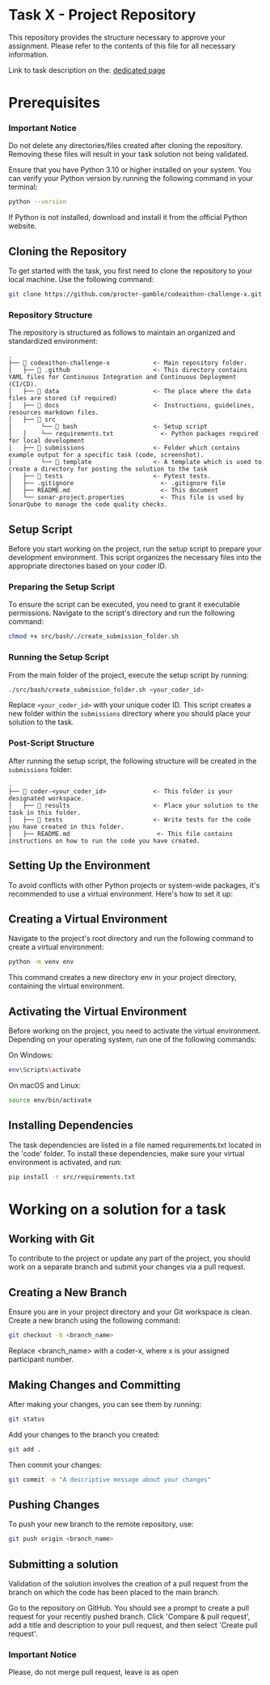 # Task X - Project Repository

This repository provides the structure necessary to approve your assignment. Please refer to the contents of this file for all necessary information. 

Link to task description on the: [dedicated page](https://eventornado.com/)

# Prerequisites

### Important Notice
Do not delete any directories/files created after cloning the repository. Removing these files will result in your task solution not being validated.

Ensure that you have Python 3.10 or higher installed on your system. You can verify your Python version by running the following command in your terminal:

```bash
python --version
```

If Python is not installed, download and install it from the official Python website.

## Cloning the Repository
To get started with the task, you first need to clone the repository to your local machine. Use the following command:
```bash
git clone https://github.com/procter-gamble/codeaithon-challenge-x.git
```

### Repository Structure
The repository is structured as follows to maintain an organized and standardized environment:

```
.
├── 📂 codeaithon-challenge-x            <- Main repository folder.
│   ├── 📂 .github                       <- This directory contains YAML files for Continuous Integration and Continuous Deployment (CI/CD).
│   ├── 📂 data                          <- The place where the data files are stored (if required)
│   ├── 📂 docs                          <- Instructions, guidelines, resources markdown files.
│   ├── 📂 src
|        └── 📂 bash                     <- Setup script
│   │    └── requirements.txt             <- Python packages required for local development
│   ├── 📂 submissions                   <- Folder which contains example output for a specific task (code, screenshot).
|        └── 📂 template                 <- A template which is used to create a directory for posting the solution to the task
│   ├── 📂 tests                         <- Pytest tests.
│   ├── .gitignore                        <- .gitignore file
│   ├── README.md                         <- This document
│   └── sonar-project.properties          <- This file is used by SonarQube to manage the code quality checks.
```

## Setup Script
Before you start working on the project, run the setup script to prepare your development environment. This script organizes the necessary files into the appropriate directories based on your coder ID.

### Preparing the Setup Script
To ensure the script can be executed, you need to grant it executable permissions. Navigate to the script's directory and run the following command:
```bash
chmod +x src/bash/./create_submission_folder.sh
```

### Running the Setup Script
From the main folder of the project, execute the setup script by running:
```bash
./src/bash/create_submission_folder.sh <your_coder_id>
```
Replace `<your_coder_id>` with your unique coder ID. This script creates a new folder within the `submissions` directory where you should place your solution to the task.

### Post-Script Structure
After running the setup script, the following structure will be created in the `submissions` folder:
```
.
├── 📂 coder-<your_coder_id>             <- This folder is your designated workspace.
│   ├── 📂 results                       <- Place your solution to the task in this folder.
│   ├── 📂 tests                         <- Write tests for the code you have created in this folder.
│   ├── README.md                        <- This file contains instructions on how to run the code you have created.
```

## Setting Up the Environment
To avoid conflicts with other Python projects or system-wide packages, it's recommended to use a virtual environment. Here's how to set it up:

## Creating a Virtual Environment
Navigate to the project's root directory and run the following command to create a virtual environment:
```bash
python -m venv env
```
This command creates a new directory env in your project directory, containing the virtual environment.

## Activating the Virtual Environment
Before working on the project, you need to activate the virtual environment. Depending on your operating system, run one of the following commands:

On Windows:
```bash
env\Scripts\activate
```

On macOS and Linux:
```bash
source env/bin/activate
```

## Installing Dependencies
The task dependencies are listed in a file named requirements.txt located in the 'code' folder. To install these dependencies, make sure your virtual environment is activated, and run:
```bash
pip install -r src/requirements.txt
```
# Working on a solution for a task

## Working with Git
To contribute to the project or update any part of the project, you should work on a separate branch and submit your changes via a pull request.

## Creating a New Branch
Ensure you are in your project directory and your Git workspace is clean. Create a new branch using the following command:
```bash
git checkout -b <branch_name>
```
Replace <branch_name> with a coder-x, where x is your assigned participant number.
## Making Changes and Committing
After making your changes, you can see them by running:
```bash
git status
```
Add your changes to the branch you created:
```bash
git add .
```
Then commit your changes:
```bash
git commit -m "A descriptive message about your changes"
```
## Pushing Changes
To push your new branch to the remote repository, use:
```bash
git push origin <branch_name>
```
## Submitting a solution
Validation of the solution involves the creation of a pull request from the branch on which the code has been placed to the main branch.

Go to the repository on GitHub. You should see a prompt to create a pull request for your recently pushed branch. Click 'Compare & pull request', add a title and description to your pull request, and then select 'Create pull request'.

### Important Notice
Please, do not merge pull request, leave is as open
